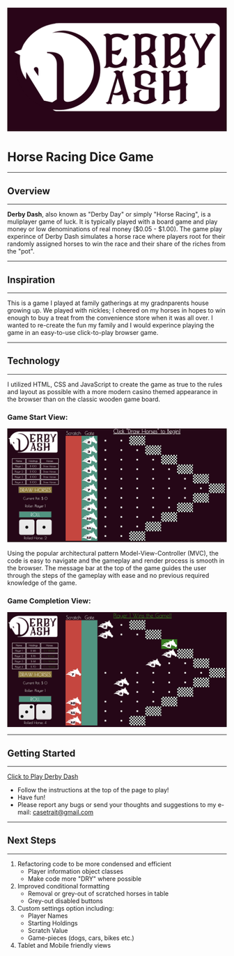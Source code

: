 ![Derby Dash Logo](/imgs/logo.png)
# Horse Racing Dice Game 
---
## Overview
---
**Derby Dash**, also known as "Derby Day" or simply "Horse Racing", is a muliplayer game of luck. It is typically played with a board game and play money or low denominations of real money ($0.05 - $1.00). The game play experince of Derby Dash simulates a horse race where players root for their randomly assigned horses to win the race and their share of the riches from the "pot". 

---
## Inspiration
---

This is a game I played at family gatherings at my gradnparents house growing up. We played with nickles; I cheered on my horses in hopes to win enough to buy a treat from the convenience store when it was all over. I wanted to re-create the fun my family and I would experince playing the game in an easy-to-use click-to-play browser game. 

---

## Technology
---
I utilized HTML, CSS and JavaScript to create the game as true to the rules and layout as possible with a more modern casino themed appearance in the browser than on the classic wooden game board. 

### Game Start View: 

![Start Screen](/imgs/Start-screen.png)

Using the popular architectural pattern Model-View-Controller (MVC), the code is easy to navigate and the gameplay and render process is smooth in the browser. The message bar at the top of the game guides the user through the steps of the gameplay with ease and no previous required knowledge of the game.

### Game Completion View:
![Game in Progess](/imgs/Game-progress.png)

---

## Getting Started
---
[Click to Play Derby Dash](https://casetrait.github.io/Project-1-Derby-Dash/)
- Follow the instructions at the top of the page to play!
- Have fun!
- Please report any bugs or send your thoughts and suggestions to my e-mail: casetrait@gmail.com 

---
## Next Steps
---
1. Refactoring code to be more condensed and efficient
    - Player information object classes
    - Make code more "DRY" where possible
2. Improved conditional formatting
    - Removal or grey-out of scratched horses in table
    - Grey-out disabled buttons
3. Custom settings option including:
    - Player Names
    - Starting Holdings
    - Scratch Value
    - Game-pieces (dogs, cars, bikes etc.)
4. Tablet and Mobile friendly views
